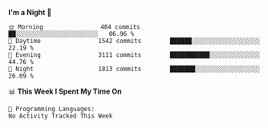 <!--START_SECTION:waka-->
**I'm a Night 🦉** 

```text
🌞 Morning                484 commits         ██░░░░░░░░░░░░░░░░░░░░░░░   06.96 % 
🌆 Daytime                1542 commits        ██████░░░░░░░░░░░░░░░░░░░   22.19 % 
🌃 Evening                3111 commits        ███████████░░░░░░░░░░░░░░   44.76 % 
🌙 Night                  1813 commits        ███████░░░░░░░░░░░░░░░░░░   26.09 % 
```


📊 **This Week I Spent My Time On** 

```text
💬 Programming Languages: 
No Activity Tracked This Week
```


<!--END_SECTION:waka-->
